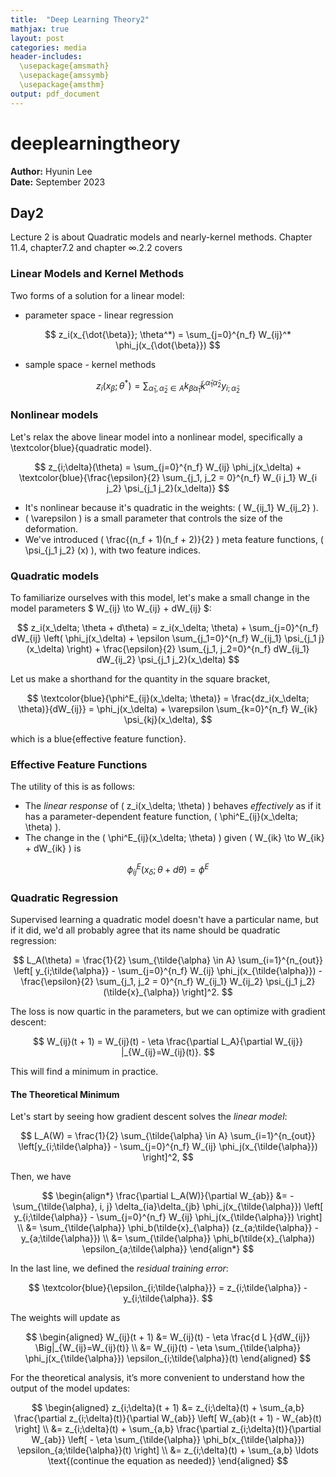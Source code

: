 ```yaml
---
title:  "Deep Learning Theory2"
mathjax: true
layout: post
categories: media
header-includes:
  \usepackage{amsmath}
  \usepackage{amssymb}
  \usepackage{amsthm}
output: pdf_document
---
```



# deeplearningtheory

**Author:** Hyunin Lee  
**Date:** September 2023


## Day2
Lecture 2 is about Quadratic models and nearly-kernel methods. Chapter 11.4, chapter7.2 and chapter ∞.2.2 covers

### Linear Models and Kernel Methods

Two forms of a solution for a linear model:

- parameter space - linear regression

$$
z_i(x_{\dot{\beta}}; \theta^*) = \sum_{j=0}^{n_f} W_{ij}^* \phi_j(x_{\dot{\beta}})
$$

- sample space - kernel methods

$$
z_i(x_{\dot{\beta}}; \theta^*) = \sum_{\tilde{\alpha}_1, \tilde{\alpha}_2 \in A} k_{\dot{\beta} \tilde{\alpha}_1} \tilde{k}^{\tilde{\alpha}_1 \tilde{\alpha}_2} y_{i;\tilde{\alpha}_2}
$$


### Nonlinear models

Let's relax the above linear model into a nonlinear model, specifically a \textcolor{blue}{quadratic model}.

$$
z_{i;\delta}(\theta) = \sum_{j=0}^{n_f} W_{ij} \phi_j(x_\delta) + \textcolor{blue}{\frac{\epsilon}{2} \sum_{j_1, j_2 = 0}^{n_f} W_{i j_1} W_{i j_2} \psi_{j_1 j_2}(x_\delta)}
$$

- It's nonlinear because it's quadratic in the weights: \( W_{ij_1} W_{ij_2} \).
- \( \varepsilon \) is a small parameter that controls the size of the deformation.
- We've introduced \( \frac{(n_f + 1)(n_f + 2)}{2} \) meta feature functions, \( \psi_{j_1 j_2} (x) \), with two feature indices.

### Quadratic models

To familiarize ourselves with this model, let's make a small change in the model parameters $ W_{ij} \to W_{ij} + dW_{ij} $:

$$
z_i(x_\delta; \theta + d\theta) = z_i(x_\delta; \theta) + \sum_{j=0}^{n_f} dW_{ij} \left( \phi_j(x_\delta) + \epsilon \sum_{j_1=0}^{n_f} W_{ij_1} \psi_{j_1 j}(x_\delta) \right) + \frac{\epsilon}{2} \sum_{j_1, j_2=0}^{n_f} dW_{ij_1} dW_{ij_2} \psi_{j_1 j_2}(x_\delta)
$$

Let us make a shorthand for the quantity in the square bracket,

$$
\textcolor{blue}{\phi^E_{ij}(x_\delta; \theta)} = \frac{dz_i(x_\delta; \theta)}{dW_{ij}} = \phi_j(x_\delta) + \varepsilon \sum_{k=0}^{n_f} W_{ik} \psi_{kj}(x_\delta),
$$

which is a blue{effective feature function}.

### Effective Feature Functions

The utility of this is as follows:

- The *linear response* of \( z_i(x_\delta; \theta) \) behaves *effectively* as if it has a parameter-dependent feature function, \( \phi^E_{ij}(x_\delta; \theta) \).
- The change in the \( \phi^E_{ij}(x_\delta; \theta) \) given \( W_{ik} \to W_{ik} + dW_{ik} \) is

$$
\phi^E_{ij}(x_\delta; \theta + d\theta) = \phi^E
$$

### Quadratic Regression

Supervised learning a quadratic model doesn't have a particular name, but if it did, we'd all probably agree that its name should be quadratic regression:

$$
L_A(\theta) = \frac{1}{2} \sum_{\tilde{\alpha} \in A} \sum_{i=1}^{n_{out}} \left[ y_{i;\tilde{\alpha}} - \sum_{j=0}^{n_f} W_{ij} \phi_j(x_{\tilde{\alpha}}) - \frac{\epsilon}{2} \sum_{j_1, j_2 = 0}^{n_f} W_{ij_1} W_{ij_2} \psi_{j_1 j_2}(\tilde{x}_{\alpha}) \right]^2.
$$

The loss is now quartic in the parameters, but we can optimize with gradient descent:

$$
W_{ij}(t + 1) = W_{ij}(t) - \eta \frac{\partial L_A}{\partial W_{ij}} |_{W_{ij}=W_{ij}(t)}.
$$

This will find a minimum in practice.

#### The Theoretical Minimum
Let's start by seeing how gradient descent solves the *linear model*:

$$
L_A(W) = \frac{1}{2} \sum_{\tilde{\alpha} \in A} \sum_{i=1}^{n_{out}} \left[y_{i;\tilde{\alpha}} - \sum_{j=0}^{n_f} W_{ij} \phi_j(x_{\tilde{\alpha}}) \right]^2,
$$

Then, we have

$$
\begin{align*}
\frac{\partial L_A(W)}{\partial W_{ab}} &= - \sum_{\tilde{\alpha}, i, j} \delta_{ia}\delta_{jb} \phi_j(x_{\tilde{\alpha}}) \left[ y_{i;\tilde{\alpha}} - \sum_{j=0}^{n_f} W_{ij} \phi_j(x_{\tilde{\alpha}}) \right] \\
&= \sum_{\tilde{\alpha}} \phi_b(\tilde{x}_{\alpha}) (z_{a;\tilde{\alpha}} - y_{a;\tilde{\alpha}}) \\
&= \sum_{\tilde{\alpha}} \phi_b(\tilde{x}_{\alpha}) \epsilon_{a;\tilde{\alpha}}
\end{align*}
$$


In the last line, we defined the *residual training error*:

$$
\textcolor{blue}{\epsilon_{i;\tilde{\alpha}}} = z_{i;\tilde{\alpha}} - y_{i;\tilde{\alpha}}.
$$

The weights will update as

$$
\begin{aligned}
    W_{ij}(t + 1) &= W_{ij}(t) - \eta \frac{d L }{dW_{ij}} \Big|_{W_{ij}=W_{ij}(t)} \\
    &= W_{ij}(t) - \eta \sum_{\tilde{\alpha}} \phi_j(x_{\tilde{\alpha}}) \epsilon_{i;\tilde{\alpha}}(t)
\end{aligned}
$$

For the theoretical analysis, it’s more convenient to understand how the output of the model updates:

$$
\begin{aligned}
    z_{i;\delta}(t + 1) &= z_{i;\delta}(t) + \sum_{a,b} \frac{\partial z_{i;\delta}(t)}{\partial W_{ab}} \left[ W_{ab}(t + 1) - W_{ab}(t) \right] \\ 
    &= z_{i;\delta}(t) + \sum_{a,b} \frac{\partial z_{i;\delta}(t)}{\partial W_{ab}} \left[ - \eta \sum_{\tilde{\alpha}} \phi_b(x_{\tilde{\alpha}}) \epsilon_{a;\tilde{\alpha}}(t) \right] \\ 
    &= z_{i;\delta}(t) + \sum_{a,b} \ldots \text{(continue the equation as needed)}
\end{aligned}
$$

